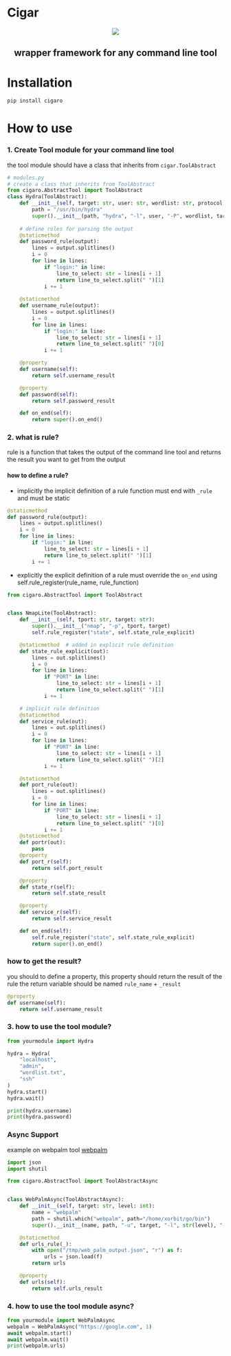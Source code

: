 # Cigar 
<p align=center>
<img src="https://github.com/Malwarize/cigaro/assets/130087473/8c69f0d7-c4b2-4937-bf38-7593a7ecb8fa" />
</p>
<h2 align=center>wrapper framework for any command line tool</h2> 


# Installation
```bash
pip install cigaro
```

# How to use
### 1. Create Tool module for your command line tool
the tool module should have a class that inherits from `cigar.ToolAbstract`
```python
# modules.py
# create a class that inherits from ToolAbstract
from cigaro.AbstractTool import ToolAbstract
class Hydra(ToolAbstract):
    def __init__(self, target: str, user: str, wordlist: str, protocol: str):
        path = "/usr/bin/hydra"
        super().__init__(path, "hydra", "-l", user, "-P", wordlist, target, protocol, "-t", "4")
    
    # define rules for parsing the output
    @staticmethod
    def password_rule(output):
        lines = output.splitlines()
        i = 0
        for line in lines:
            if "login:" in line:
                line_to_select: str = lines[i + 1]
                return line_to_select.split(" ")[1]
            i += 1
    
    @staticmethod
    def username_rule(output):
        lines = output.splitlines()
        i = 0
        for line in lines:
            if "login:" in line:
                line_to_select: str = lines[i + 1]
                return line_to_select.split(" ")[0]
            i += 1

    @property
    def username(self):
        return self.username_result

    @property
    def password(self):
        return self.password_result

    def on_end(self):
        return super().on_end()
```

### 2. what is rule?
rule is a function that takes the output of the command line tool and returns the result you want to get from the output
#### how to define a rule?
* implicitly
the implicit definition of a rule function must end with `_rule` and must be static
```python
@staticmethod
def password_rule(output):
    lines = output.splitlines()
    i = 0
    for line in lines:
        if "login:" in line:
            line_to_select: str = lines[i + 1]
            return line_to_select.split(" ")[1]
        i += 1
```
* explicitly
the explicit definition of a rule must override the `on_end` using self.rule_register(rule_name, rule_function)
```python
from cigaro.AbstractTool import ToolAbstract


class NmapLite(ToolAbstract):
    def __init__(self, tport: str, target: str):
        super().__init__("nmap", "-p", tport, target)
        self.rule_register("state", self.state_rule_explicit)

    @staticmethod  # added in explicit rule definition
    def state_rule_explicit(out):
        lines = out.splitlines()
        i = 0
        for line in lines:
            if "PORT" in line:
                line_to_select: str = lines[i + 1]
                return line_to_select.split(" ")[1]
            i += 1

    # implicit rule definition
    @staticmethod
    def service_rule(out):
        lines = out.splitlines()
        i = 0
        for line in lines:
            if "PORT" in line:
                line_to_select: str = lines[i + 1]
                return line_to_select.split(" ")[2]
            i += 1

    @staticmethod
    def port_rule(out):
        lines = out.splitlines()
        i = 0
        for line in lines:
            if "PORT" in line:
                line_to_select: str = lines[i + 1]
                return line_to_select.split(" ")[0]
            i += 1
    @staticmethod
    def portr(out):
        pass
    @property
    def port_r(self):
        return self.port_result

    @property
    def state_r(self):
        return self.state_result

    @property
    def service_r(self):
        return self.service_result

    def on_end(self):
        self.rule_register("state", self.state_rule_explicit)
        return super().on_end()
```

### how to get the result?
you should to define a property, this property should return the result of the rule
the return variable should be named `rule_name` + `_result`
```python
@property
def username(self):
    return self.username_result
```

### 3. how to use the tool module?

```python
from yourmodule import Hydra

hydra = Hydra(
    "localhost",
    "admin",
    "wordlist.txt",
    "ssh"
)
hydra.start()
hydra.wait()

print(hydra.username)
print(hydra.password)
```


### Async Support
example on webpalm tool
[webpalm](github.com/Malwarize/webpalm)
```python
import json
import shutil

from cigaro.AbstractTool import ToolAbstractAsync


class WebPalmAsync(ToolAbstractAsync):
    def __init__(self, target: str, level: int):
        name = "webpalm"
        path = shutil.which("webpalm", path="/home/xorbit/go/bin")
        super().__init__(name, path, "-u", target, "-l", str(level), "-o", "/tmp/web_palm_output.json")

    @staticmethod
    def urls_rule(_):
        with open("/tmp/web_palm_output.json", "r") as f:
            urls = json.load(f)
        return urls

    @property
    def urls(self):
        return self.urls_result
```

### 4. how to use the tool module async?
```python
from yourmodule import WebPalmAsync
webpalm = WebPalmAsync("https://google.com", 1)
await webpalm.start()
await webpalm.wait()
print(webpalm.urls)
```
